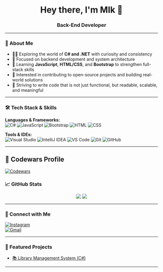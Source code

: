 <h1 align="center">Hey there, I'm Mlk 👋</h1>
<h3 align="center">Back-End Developer </h3>

---

### 🧠 About Me

- 👨‍💻 Exploring the world of **C# and .NET** with curiosity and consistency  
- 🔧 Focused on backend development and system architecture  
- 📖 Learning **JavaScript**, **HTML/CSS**, and **Bootstrap** to strengthen full-stack skills  
- 🤝 Interested in contributing to open-source projects and building real-world solutions  
- 🧠 Striving to write code that is not just functional, but readable, scalable, and meaningful


---

### 🛠️ Tech Stack & Skills

**Languages & Frameworks:**  
![C#](https://img.shields.io/badge/-C%23-239120?style=for-the-badge&logo=c-sharp&logoColor=white)
![JavaScript](https://img.shields.io/badge/-JavaScript-F7DF1E?style=for-the-badge&logo=javascript&logoColor=black)
![Bootstrap](https://img.shields.io/badge/-Bootstrap-7952B3?style=for-the-badge&logo=bootstrap&logoColor=white)
![HTML](https://img.shields.io/badge/-HTML-E34F26?style=for-the-badge&logo=html5&logoColor=white)
![CSS](https://img.shields.io/badge/-CSS-1572B6?style=for-the-badge&logo=css3&logoColor=white)

**Tools & IDEs:**  
![Visual Studio](https://img.shields.io/badge/-VisualStudio-5C2D91?style=for-the-badge&logo=visual-studio&logoColor=white)
![IntelliJ IDEA](https://img.shields.io/badge/-IntelliJ%20IDEA-000000?style=for-the-badge&logo=intellij-idea&logoColor=white)
![VS Code](https://img.shields.io/badge/-VSCode-007ACC?style=for-the-badge&logo=visual-studio-code&logoColor=white)
![Git](https://img.shields.io/badge/-Git-F05032?style=for-the-badge&logo=git&logoColor=white)
![GitHub](https://img.shields.io/badge/-GitHub-181717?style=for-the-badge&logo=github&logoColor=white)

---
## 🥷 Codewars Profile

[![Codewars](https://www.codewars.com/users/sydzmlk/badges/large)](https://www.codewars.com/users/sydzmlk)

### 📈 GitHub Stats

<p align="center">
  <img src="https://github-readme-stats.vercel.app/api?username=sydzmlk&show_icons=true&theme=tokyonight" />
  <img src="https://github-readme-streak-stats.herokuapp.com/?user=sydzmlk&theme=tokyonight" />

</p>


---

### 🔗 Connect with Me
[![Instagram](https://img.shields.io/badge/-Instagram-E4405F?style=for-the-badge&logo=instagram&logoColor=white)](https://instagram.com/sydzd09)  
[![Gmail](https://img.shields.io/badge/-Gmail-EA4335?style=for-the-badge&logo=gmail&logoColor=white)](mailto:sydzemlk@gmail.com)

---

### 🚀 Featured Projects

- [📚 Library Management System (C#)](https://github.com/sydzmlk/libraryApp)
---


